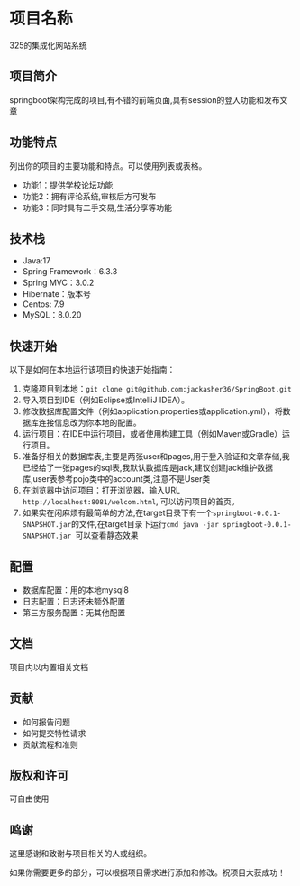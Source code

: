 
# 项目名称

325的集成化网站系统

## 项目简介

springboot架构完成的项目,有不错的前端页面,具有session的登入功能和发布文章

## 功能特点

列出你的项目的主要功能和特点。可以使用列表或表格。

- 功能1：提供学校论坛功能
- 功能2：拥有评论系统,审核后方可发布
- 功能3：同时具有二手交易,生活分享等功能

## 技术栈

- Java:17
- Spring Framework：6.3.3
- Spring MVC：3.0.2
- Hibernate：版本号
- Centos: 7.9
- MySQL：8.0.20

## 快速开始

以下是如何在本地运行该项目的快速开始指南：

1. 克隆项目到本地：`git clone git@github.com:jackasher36/SpringBoot.git`
2. 导入项目到IDE（例如Eclipse或IntelliJ IDEA）。
3. 修改数据库配置文件（例如application.properties或application.yml），将数据库连接信息改为你本地的配置。
4. 运行项目：在IDE中运行项目，或者使用构建工具（例如Maven或Gradle）运行项目。
5. 准备好相关的数据库表,主要是两张user和pages,用于登入验证和文章存储,我已经给了一张pages的sql表,我默认数据库是jack,建议创建jack维护数据库,user表参考pojo类中的account类,注意不是User类
6. 在浏览器中访问项目：打开浏览器，输入URL `http://localhost:8081/welcom.html`, 可以访问项目的首页。
7. 如果实在闲麻烦有最简单的方法,在target目录下有一个`springboot-0.0.1-SNAPSHOT.jar`的文件,在target目录下运行```cmd java -jar springboot-0.0.1-SNAPSHOT.jar ```可以查看静态效果

## 配置

- 数据库配置：用的本地mysql8
- 日志配置：日志还未额外配置
- 第三方服务配置：无其他配置

## 文档
项目内以内置相关文档
## 贡献

- 如何报告问题
- 如何提交特性请求
- 贡献流程和准则

## 版权和许可

可自由使用

## 鸣谢

这里感谢和致谢与项目相关的人或组织。

如果你需要更多的部分，可以根据项目需求进行添加和修改。祝项目大获成功！